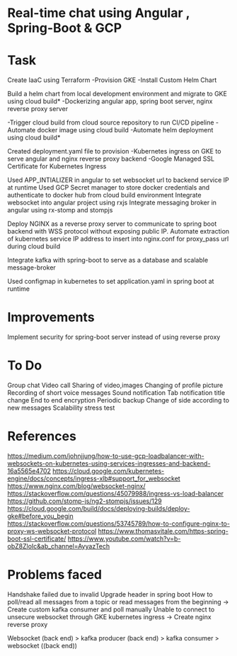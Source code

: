 # Real-time chat using Angular , Spring-Boot & GCP

# Task
Create IaaC using Terraform
-Provision GKE
-Install Custom Helm Chart 

Build a helm chart from local development environment and migrate to GKE using cloud build*
-Dockerizing angular app, spring boot server, nginx reverse proxy server

-Trigger cloud build from cloud source repository to run CI/CD pipeline
-Automate docker image using cloud build
-Automate helm deployment using cloud build*


Created deployment.yaml file to provision
-Kubernetes ingress on GKE to serve angular and nginx reverse proxy backend
-Google Managed SSL Certificate for Kubernetes Ingress

Used APP_INTIALIZER in angular to set websocket url to backend service IP at runtime
Used GCP Secret manager to store docker credentials and authenticate to docker hub from cloud build environment
Integrate websocket into angular project using rxjs
Integrate messaging broker in angular using rx-stomp and stompjs

Deploy NGINX as a reverse proxy server to communicate to spring boot backend with WSS protocol without exposing public IP. 
Automate extraction of kubernetes service IP address to insert into nginx.conf for proxy_pass url during cloud build

Integrate kafka with spring-boot to serve as a database and scalable message-broker  

Used configmap in kubernetes to set application.yaml in spring boot at runtime
# Improvements
Implement security for spring-boot server instead of using reverse proxy

# To Do
Group chat
Video call
Sharing of video,images
Changing of profile picture
Recording of short voice messages
Sound notification
Tab notification title change
End to end encryption
Periodic backup
Change of side according to new messages
Scalability stress test

# References
https://medium.com/johnjjung/how-to-use-gcp-loadbalancer-with-websockets-on-kubernetes-using-services-ingresses-and-backend-16a5565e4702
https://cloud.google.com/kubernetes-engine/docs/concepts/ingress-xlb#support_for_websocket
https://www.nginx.com/blog/websocket-nginx/
https://stackoverflow.com/questions/45079988/ingress-vs-load-balancer
https://github.com/stomp-js/ng2-stompjs/issues/129
https://cloud.google.com/build/docs/deploying-builds/deploy-gke#before_you_begin
https://stackoverflow.com/questions/53745789/how-to-configure-nginx-to-proxy-ws-websocket-protocol
https://www.thomasvitale.com/https-spring-boot-ssl-certificate/
https://www.youtube.com/watch?v=b-obZ8ZloIc&ab_channel=AyyazTech

# Problems faced
Handshake failed due to invalid Upgrade header in spring boot 
How to poll/read all messages from a topic or read messages from the beginning -> Create custom kafka consumer and poll manually
Unable to connect to unsecure websocket through GKE kubernetes ingress -> Create nginx reverse proxy 


Websocket (back end) > kafka producer (back end) > kafka consumer > websocket ((back end))